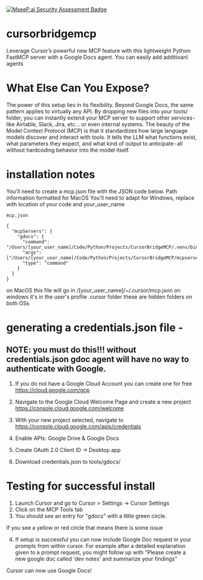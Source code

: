 [![MseeP.ai Security Assessment Badge](https://mseep.net/pr/jdeats76-cursorbridgemcp-badge.png)](https://mseep.ai/app/jdeats76-cursorbridgemcp)

# cursorbridgemcp
Leverage Cursor’s powerful new MCP feature with this lightweight Python FastMCP server with a Google Docs agent.
You can easily add additioanl agents 

# What Else Can You Expose?
The power of this setup lies in its flexibility. Beyond Google Docs, the same pattern applies to virtually any API. By dropping new files into your tools/ folder, you can instantly extend your MCP server to support other services - like Airtable, Slack, Jira, etc… or even internal systems. The beauty of the Model Context Protocol (MCP) is that it standardizes how large language models discover and interact with tools. It tells the LLM what functions exist, what parameters they expect, and what kind of output to anticipate - all without hardcoding behavior into the model itself.


# installation notes
You'll need to create a mcp.json file with the JSON code below. Path information formatted for MacOS 
You'll need to adapt for Windows, replace with location of your code and your_user_name

```
mcp.json

{
  "mcpServers": {
    "gdocs": {
      "command": "/Users/[your_user_name]/Code/Python/Projects/CursorBridgeMCP/.venv/bin/python",
      "args": ["/Users/[your_user_name]/Code/Python/Projects/CursorBridgeMCP/mcpserver.py"],
      "type": "command"
    }
  }
}
```

on MacOS this file will go in /[your_user_name]/~/.cursor/mcp.json on windows it's in the user's profile \.cursor folder
these are hidden folders on both OSs

# generating a credentials.json file - 
## NOTE: you must do this!!! without credentials.json gdoc agent will have no way to authenticate with Google. 

1. If you do not have a Google Cloud Account you can create one for free
https://cloud.google.com/gcp

2. Navigate to the Google Cloud Welcome Page and create a new project
https://console.cloud.google.com/welcome

3. With your new project selected, navigate to
 https://console.cloud.google.com/apis/credentials

4. Enable APIs: Google Drive & Google Docs
5. Create OAuth 2.0 Client ID → Desktop app
6. Download credentials.json to tools/gdocs/


# Testing for successful install

1. Launch Cursor and go to Cursor > Settings -> Cursor Settings
2. Click on the MCP Tools tab 
3. You should see an entry for "gdocs" with a little green circle.

If you see a yellow or red circle that means there is some issue

4. If setup is successful you can now include Google Doc request in your prompts from within cursor.
For example after a detailed explanation given to a prompt request, you might follow up with 
"Please create a new google doc called 'dev notes' and summarize your findings" 

Cursor can now use Google Docs!






 

